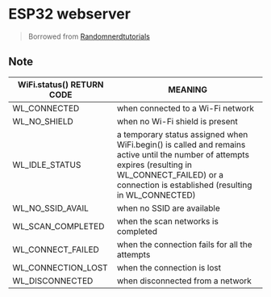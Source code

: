 # ESP32 webserver
> Borrowed from [Randomnerdtutorials](https|//randomnerdtutorials.com/esp32-web-server-arduino-ide/)

## Note

WiFi.status() RETURN CODE | MEANING
-|-
WL_CONNECTED| when connected to a Wi-Fi network
WL_NO_SHIELD| when no Wi-Fi shield is present
WL_IDLE_STATUS| a temporary status assigned when WiFi.begin() is called and remains active until the number of attempts expires (resulting in WL_CONNECT_FAILED) or a connection is established (resulting in WL_CONNECTED)
WL_NO_SSID_AVAIL| when no SSID are available
WL_SCAN_COMPLETED| when the scan networks is completed
WL_CONNECT_FAILED| when the connection fails for all the attempts
WL_CONNECTION_LOST| when the connection is lost
WL_DISCONNECTED| when disconnected from a network
